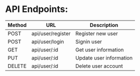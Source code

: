 # API Endpoints:

| Method | URL               | Description             |
| ------ | ----------------- | ----------------------- |
| POST   | api/user/register | Register new user       |
| POST   | api/user/login    | Signin user             |
| GET    | api/user/:id      | Get user information    |
| PUT    | api/user/:id      | Update user information |
| DELETE | api/user/:id      | Delete user account     |
